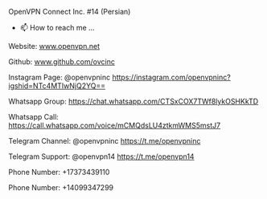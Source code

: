 OpenVPN Connect Inc. #14 (Persian)

- 📫 How to reach me ...

Website: www.openvpn.net

Github: www.github.com/ovcinc

Instagram Page: @openvpninc
https://instagram.com/openvpninc?igshid=NTc4MTIwNjQ2YQ==

Whatsapp Group: https://chat.whatsapp.com/CTSxCOX7TWf8lykOSHKkTD

Whatsapp Call: https://call.whatsapp.com/voice/mCMQdsLU4ztkmWMS5mstJ7

Telegram Channel: @openvpninc
https://t.me/openvpninc

Telegram Support: @openvpn14
https://t.me/openvpn14

Phone Number: +17373439110

Phone Number: +14099347299

<!---
OpenVPNconnect/OpenVPNconnect is a ✨ special ✨ repository because its `README.md` (this file) appears on your GitHub profile.
You can click the Preview link to take a look at your changes.
--->
